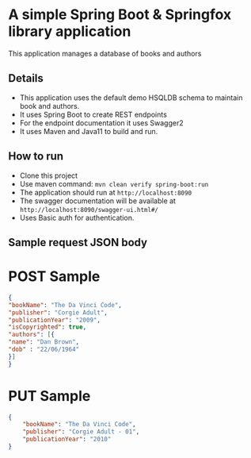 # A simple Spring Boot & Springfox library application
This application manages a database of books and authors 

## Details
 * This application uses the default demo HSQLDB schema to maintain book and authors.
 * It uses Spring Boot to create REST endpoints
 * For the endpoint documentation it uses Swagger2
 * It uses Maven and Java11 to build and run.

## How to run
 * Clone this project
 * Use maven command: `mvn clean verify spring-boot:run`
 * The application should run at `http://localhost:8090`
 * The swagger documentation will be available at `http://localhost:8090/swagger-ui.html#/`
 * Uses Basic auth for authentication.

## Sample request JSON body
# POST Sample
````json
{
"bookName": "The Da Vinci Code",
"publisher": "Corgie Adult",
"publicationYear": "2009",
"isCopyrighted": true,
"authors": [{
"name": "Dan Brown",
"dob" : "22/06/1964"
}]
}
````

# PUT Sample
````json
{
    "bookName": "The Da Vinci Code",
    "publisher": "Corgie Adult - 01",
    "publicationYear": "2010"
}
````